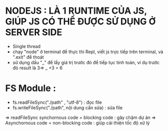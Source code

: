 # NODEJS : LÀ 1 RUNTIME CỦA JS, GIÚP JS CÓ THỂ ĐƯỢC SỬ DỤNG Ở SERVER SIDE

- Single thread
- chạy "node" ở terminal để thực thi Repl, viết js trực tiếp trên terminal, và ".exit" để thoát
- sử dụng dấu "_" để lấy giá trị trước đó để tiếp tục tính toán, ví dụ trước đó result là 3=> _ +3 = 6

# FS Module :

- fs.readFileSync("./path" , "utf-8") : đọc file
- fs.writeFileSync("./path", nội dung cần sửa) : sửa file

=> readFileSync synchornous code = blocking code : gây chậm dự án
=> Asynchornous code = non-blocking code : giúp cải thiện tốc độ xử lý
